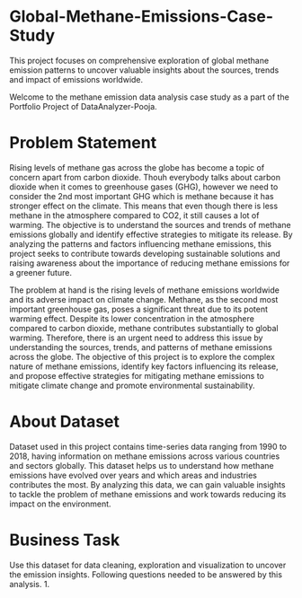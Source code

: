 # Global-Methane-Emissions-Case-Study
This project focuses on comprehensive exploration of global methane emission patterns to uncover valuable insights about the sources, trends and impact of emissions worldwide.

Welcome to the methane emission data analysis case study as a part of the Portfolio Project of DataAnalyzer-Pooja. 

# Problem Statement 
Rising levels of methane gas across the globe has become a topic of concern apart from carbon dioxide. Thouh everybody talks about carbon dioxide when it comes to greenhouse gases (GHG), however we need to consider the 2nd most important GHG which is methane because it has stronger effect on the climate. 
This means that even though there is less methane in the atmosphere compared to CO2, it still causes a lot of warming. The objective is to understand the sources and trends of methane emissions globally and identify effective strategies to mitigate its release. By analyzing the patterns and factors influencing methane emissions, this project seeks to contribute towards developing sustainable solutions and raising awareness about the importance of reducing methane emissions for a greener future.

The problem at hand is the rising levels of methane emissions worldwide and its adverse impact on climate change. Methane, as the second most important greenhouse gas, poses a significant threat due to its potent warming effect. Despite its lower concentration in the atmosphere compared to carbon dioxide, methane contributes substantially to global warming. Therefore, there is an urgent need to address this issue by understanding the sources, trends, and patterns of methane emissions across the globe. The objective of this project is to explore the complex nature of methane emissions, identify key factors influencing its release, and propose effective strategies for mitigating methane emissions to mitigate climate change and promote environmental sustainability.

# About Dataset
Dataset used in this project contains time-series data ranging from 1990 to 2018, having information on methane emissions across various countries and sectors globally. This dataset helps us to understand how methane emissions have evolved over years and which areas and industries contributes the most. By analyzing this data, we can gain valuable insights to tackle the problem of methane emissions and work towards reducing its impact on the environment.

# Business Task
 Use this dataset for data cleaning, exploration and visualization to uncover the emission insights. Following questions needed to be answered by this analysis.
 1. 




